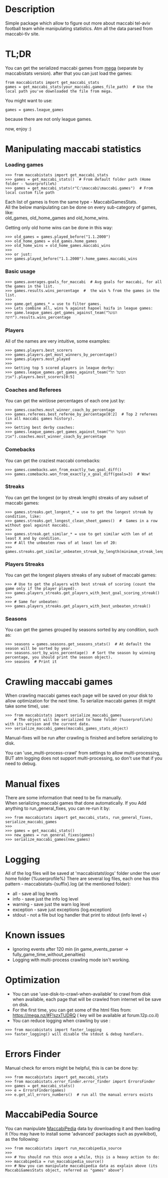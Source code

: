 # Description 

Simple package which allow to figure out more about maccabi tel-aviv football team while manipulating statistics.
Atm all the data parsed from maccabi-tlv site.


# TL;DR
You can get the serialized maccabi games from [mega](https://mega.nz/#F!iX4y1CrJ!sCRXAGcImG8nK4jk8hUMEA)
(separate by maccabistats version).
after that you can just load the games:

```
from maccabistats import get_maccabi_stats
games = get_maccabi_stats(your_maccabi.games_file_path)  # Use the local path you've downloaded the file from mega.
```

You might want to use:
```
games = games.league_games
```
because there are not only league games.

now, enjoy :)

# Manipulating maccabi statistics

  ### Loading games
```
>>> from maccabistats import get_maccabi_stats
>>> games = get_maccabi_stats()  # From default folder path (Home folder - %userprofile%)
>>> games = get_maccabi_stats(r"C:\maccabi\maccabi.games")  # From local custom file path
```

Each list of games is from the same type - MaccabiGamesStats.  
All the below manipulating can be done on every sub-category of games, like:  
old_games, old_home_games and old_home_wins.  
 
Getting only old home wins can be done in this way:
```
>>> old_games = games.played_before("1.1.2000")
>>> old_home_games = old_games.home_games
>>> old_home_wins = old_home_games.maccabi_wins
>>>
>>> or just:
>>> games.played_before("1.1.2000").home_games.maccabi_wins
```


  ### Basic usage
```
>>> games.averages.goals_for_maccabi  # Avg goals for maccabi, for all the games in the list.
>>> games.results.wins_percentage  #  the win % from the games in the list.
>>>
>>> game.get_games_* = use to filter games.
>>> Lets combine all, wins % against hapoel haifa in league games:
>>> game.league_games.get_games_against_team("הפועל חיפה").results.wins_percentage
```


   ### Players
All of the names are very intuitive, some examples:
```
>>> games.players.best_scorers
>>> games.players.get_most_winners_by_percentage()
>>> games.players.most_played
>>>
>>> Getting top 5 scored players in league derby:
>>> games.league_games.get_games_against_team("הפועל תל אביב").players.best_scorers[0:5]
```

   ### Coaches and Referees
You can get the win\lose percentages of each one just by:
```
>>> games.coaches.most_winner_coach_by_percentage
>>> games.referees.best_referee_by_percentage[0:2]  # Top 2 referees (in all maccabi games history).
>>>
>>> Getting best derby coaches:
>>> games.league_games.get_games_against_team("הפועל תל אביב").coaches.most_winner_coach_by_percentage
```


   ### Comebacks
You can get the craziest maccabi comebacks:
```
>>> games.comebacks.won_from_exactly_two_goal_diff()
>>> games.comebacks.won_from_exactly_x_goal_diff(goals=3)  # Wow!
```

   ### Streaks
You can get the longest (or by streak length) streaks of any subset of maccabi games:
```
>>> games.streaks.get_longest_* = use to get the longest streak by condition, like:
>>> games.streaks.get_longest_clean_sheet_games()  #  Games in a row without goal against maccabi.
>>>
>>> games.streak.get_similar_* = use to get similar with len of at least X and by condition.
>>> # All the unbeaten rows of at least len of 20:
>>> games.streaks.get_similar_unbeaten_streak_by_length(minimum_streak_length=20)   
```

   ### Players Streaks
You can get the longest players streaks of any subset of maccabi games:
```
>>> # Use to get the players with best streak of scoring (count the game only if the player played).
>>> games.players_streaks.get_players_with_best_goal_scoring_streak()
>>>
>>> # Same for unbeaten:
>>> games.players_streaks.get_players_with_best_unbeaten_streak()
```


   ### Seasons
You can get the games grouped by seasons sorted by any condition, such as:
```
>>> seasons = games.seasons.get_seasons_stats()  # At default the season will be sorted by year.
>>> seasons.sort_by_wins_percentage()  # Sort the season by winning percentage, you should print the season object).
>>> seasons  # Print it
```


# Crawling maccabi games

When crawling maccabi games each page will be saved on your disk to allow optimization for the next time.
To serialize maccabi games (it might take some time), use:
```
>>> from maccabistats import serialize_maccabi_games
    # The object will be serialized to home folder (%userprofile%) with its version and the current date.
>>> serialize_maccabi_games(maccabi_games_stats_object)
```

Manual-fixes will be run after crawling is finished and before serializing to disk.

You can 'use_multi-process-crawl' from settings to allow multi-processing,  
BUT atm logging does not support multi-processing, so don't use that if you need to debug.


# Manual fixes

There are some information that need to be fix manually.  
When serializing maccabi games that done automatically.
If you Add anything to run_general_fixes, you can re-run it by:
```
>>> from maccabistats import get_maccabi_stats, run_general_fixes, serialize_maccabi_games
>>> 
>>> games = get_maccabi_stats()
>>> new_games = run_general_fixes(games)
>>> serialize_maccabi_games(new_games)
```

# Logging

All of the log files will be saved at 'maccabistats\logs' folder under the user home folder (%userprofile%)
There are several log files, each one has this pattern - maccabistats-{suffix}.log (at the mentioned folder): 

* all - save all log levels
* info - save just the info log level
* warning - save just the warn log level
* exception - save just exceptions (log.exception)
* stdout - not a file but log handler that print to stdout (info level +) 


# Known issues

* Ignoring events after 120 min (in game_events_parser -> fully_game_time_without_penalties)
* Logging with multi-process crawling mode isn't working.


# Optimization 
* You can use 'use-disk-to-crawl-when-available' to crawl from disk when available, each page that will be crawled from internet wil be save on disk. 
* For the first time, you can get some of the html files from: https://mega.nz/#F!szxTUDRQ ( key will be available at forum.12p.co.il)
* You can reduce logging when crawling by use :
```
>>> from maccabistats import faster_logging
>>> faster_logging() will disable the stdout & debug handlers.
```


# Errors Finder

Manual check for errors might be helpful, this is can be done by:
```
>>> from maccabistats import get_maccabi_stats
>>> from maccabistats.error_finder.error_finder import ErrorsFinder
>>> games = get_maccabi_stats()
>>> e = ErrorsFinder(games)
>>> e.get_all_errors_numbers()  # run all the manual errors exists
```


# MaccabiPedia Source

You can manipulate [MaccabiPedia](http:\\www.maccabipedia.co.il) data by downloading it and then loading it 
(You may have to install some 'advanced' packages such as pywikibot), as the following:

```
>>> from maccabistats import run_maccabipedia_source
>>>
>>> # You should run this once a while, this is a heavy action to do:
>>> maccabipedia = run_maccabipedia_source()
>>> # Now you can manipulate maccabipedia data as explain above (its MaccabiGamesStats object, referred as "games" above") 
```

